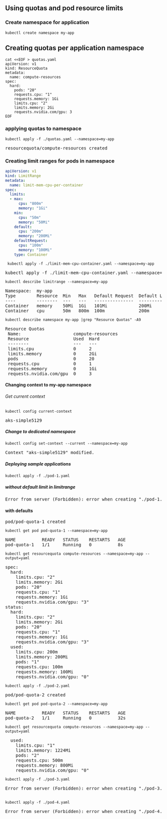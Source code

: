 ## Using quotas and pod resource limits


### Create namespace for application

```console
kubectl create namespace my-app
```

## Creating quotas per application namespace

```console
cat <<EOF > quotas.yaml
apiVersion: v1
kind: ResourceQuota
metadata:
  name: compute-resources
spec:
  hard:
    pods: "20"
    requests.cpu: "1"
    requests.memory: 1Gi
    limits.cpu: "2"
    limits.memory: 2Gi
    requests.nvidia.com/gpu: 3
EOF
```

### applying quotas to namespace

```console
kubectl apply -f ./quotas.yaml --namespace=my-app

```
<pre>
resourcequota/compute-resources created
</pre>

### Creating limit ranges for pods in namespace

```yaml
apiVersion: v1
kind: LimitRange
metadata:
  name: limit-mem-cpu-per-container
spec:
  limits:
  - max:
      cpu: "800m"
      memory: "1Gi"
    min:
      cpu: "50m"
      memory: "50Mi"
    default:
      cpu: "200m"
      memory: "200Mi"
    defaultRequest:
      cpu: "100m"
      memory: "100Mi"
    type: Container
```

```console
 kubectl apply -f ./limit-mem-cpu-container.yaml --namespace=my-app
```
<pre>
kubectl apply -f ./limit-mem-cpu-container.yaml --namespace=my-app
</pre>

```console
kubectl describe limitrange --namespace=my-app
```
<pre>
Namespace:  my-app
Type        Resource  Min   Max   Default Request  Default Limit  Max Limit/Request Ratio
----        --------  ---   ---   ---------------  -------------  -----------------------
Container   memory    50Mi  1Gi   101Mi            200Mi          -
Container   cpu       50m   800m  100m             200m           -
</pre>


```console
kubectl describe namespace my-app |grep "Resource Quotas" -A9
```

<pre>
Resource Quotas
 Name:                    compute-resources
 Resource                 Used  Hard
 --------                 ---   ---
 limits.cpu               0     2
 limits.memory            0     2Gi
 pods                     0     20
 requests.cpu             0     1
 requests.memory          0     1Gi
 requests.nvidia.com/gpu  0     3
</pre>


#### Changing context to my-app namespace 

###### Get current context
```console
kubectl config current-context
```
<pre>
aks-simple5129
</pre>

##### Change to dedicated namespace
```console
kubectl config set-context --current --namespace=my-app
```
<pre>
Context "aks-simple5129" modified.
</pre>


##### Deploying sample applications

```console
kubectl apply -f ./pod-1.yaml
```

##### without default limit  in limitrange

<pre>
Error from server (Forbidden): error when creating "./pod-1.yaml": pods "pod-quota-1" is forbidden: failed quota: compute-resources: must specify limits.cpu,limits.memory,requests.cpu,requests.memory
</pre>
#### with defaults
<pre>
pod/pod-quota-1 created
</pre>

```console
kubectl get pod pod-quota-1 --namespace=my-app
```
<pre>
NAME          READY   STATUS    RESTARTS   AGE
pod-quota-1   1/1     Running   0          8s
</pre>

```console
kubectl get resourcequota compute-resources --namespace=my-app --output=yaml
```

<pre>
spec:
  hard:
    limits.cpu: "2"
    limits.memory: 2Gi
    pods: "20"
    requests.cpu: "1"
    requests.memory: 1Gi
    requests.nvidia.com/gpu: "3"
status:
  hard:
    limits.cpu: "2"
    limits.memory: 2Gi
    pods: "20"
    requests.cpu: "1"
    requests.memory: 1Gi
    requests.nvidia.com/gpu: "3"
  used:
    limits.cpu: 200m
    limits.memory: 200Mi
    pods: "1"
    requests.cpu: 100m
    requests.memory: 100Mi
    requests.nvidia.com/gpu: "0"
</pre>
```console
kubectl apply -f ./pod-2.yaml
```
<pre>
pod/pod-quota-2 created
</pre>

```console
kubectl get pod pod-quota-2 --namespace=my-app
```

<pre>
NAME          READY   STATUS    RESTARTS   AGE
pod-quota-2   1/1     Running   0          32s
</pre>


```console
kubectl get resourcequota compute-resources --namespace=my-app --output=yaml
```

<pre>
  used:
    limits.cpu: "1"
    limits.memory: 1224Mi
    pods: "2"
    requests.cpu: 500m
    requests.memory: 800Mi
    requests.nvidia.com/gpu: "0"
</pre>

```console
kubectl apply -f ./pod-3.yaml
```
<pre>
Error from server (Forbidden): error when creating "./pod-3.yaml": pods "pod-quota-3" is forbidden: exceeded quota: compute-resources, requested: limits.memory=1000Mi,requests.cpu=800m,requests.memory=1000Mi, used: limits.memory=1224Mi,requests.cpu=500m,requests.memory=800Mi, limited: limits.memory=2Gi,requests.cpu=1,requests.memory=1Gi

</pre>

```console
kubectl apply -f ./pod-4.yaml
```
<pre>
Error from server (Forbidden): error when creating "./pod-4.yaml": pods "pod-quota-4" is forbidden: maximum cpu usage per Container is 800m, but limit is 1.
</pre>
